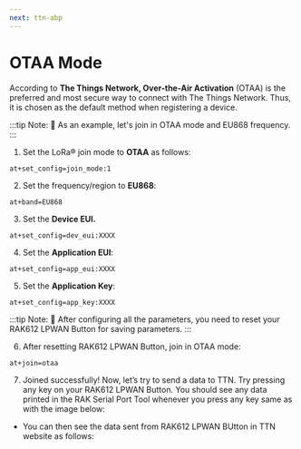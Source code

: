 ```yaml
---
next: ttn-abp
---
```


# OTAA Mode

According to **The Things Network, Over-the-Air Activation** (OTAA) is the preferred and most secure way to connect with The Things Network. Thus, it is chosen as the default method when registering a device.

<rk-img
  src="/assets/images/quick-start-guide/rak612/ttn/otaa-activation.png"
  width="100%"
  figure-number="1"
  caption="Activation Method - OTAA"
/>

:::tip Note:
:pencil: As an example, let's join in OTAA mode and EU868 frequency.
:::

1. Set the LoRa® join mode to **OTAA** as follows:

```
at+set_config=join_mode:1
```
<rk-img
  src="/assets/images/quick-start-guide/rak612/ttn/lora-join-otaa.jpg"
  width="60%"
  figure-number="2"
  caption="AT Command for OTAA LoRa® Join Mode via RAK Serial Port Tool"
/>

2. Set the frequency/region to **EU868**:

```
at+band=EU868
```

<rk-img
  src="/assets/images/quick-start-guide/rak612/ttn/lora-region-otaa.jpg"
  width="60%"
  figure-number="3"
  caption="AT Command for OTAA LoRa® Region/Frequency via RAK Serial Port Tool"
/>

3. Set the **Device EUI.**

```
at+set_config=dev_eui:XXXX
```

<rk-img
  src="/assets/images/quick-start-guide/rak612/ttn/lora-eui-otaa.jpg"
  width="60%"
  figure-number="4"
  caption="AT Command for OTAA LoRa® Device EUI via RAK Serial Port Tool"
/>

4. Set the **Application EUI**:

```
at+set_config=app_eui:XXXX
```
<rk-img
  src="/assets/images/quick-start-guide/rak612/ttn/lora-appeui-otaa.jpg"
  width="60%"
  figure-number="5"
  caption="AT Command for OTAA LoRa® Application EUI via RAK Serial Port Tool"
/>

5. Set the **Application Key**:

```
at+set_config=app_key:XXXX
```

<rk-img
  src="/assets/images/quick-start-guide/rak612/ttn/lora-appkey-otaa.jpg"
  width="60%"
  figure-number="6"
  caption="AT Command for OTAA LoRa® Application Key via RAK Serial Port Tool"
/>

:::tip Note:
:pencil: After configuring all the parameters, you need to reset your RAK612 LPWAN Button for saving parameters.
:::

6. After resetting RAK612 LPWAN Button, join in OTAA mode:

```
at+join=otaa
```
<rk-img
  src="/assets/images/quick-start-guide/rak612/ttn/otaa-join.jpg"
  width="60%"
  figure-number="7"
  caption="AT Command for OTAA LoRa® Join via RAK Serial Port Tool"
/>

7. Joined successfully! Now, let’s try to send a data to TTN. Try pressing any key on your RAK612 LPWAN Button. You should see any data printed in the RAK Serial Port Tool whenever you press any key same as with the image below:

<rk-img
  src="/assets/images/quick-start-guide/rak612/ttn/otaa-senddata.jpg"
  width="60%"
  figure-number="8"
  caption="Testing the RAK612 LoRa® Button in RAK Serial Port Tool"
/>

* You can then see the data sent from RAK612 LPWAN BUtton in TTN website as follows:

<rk-img
  src="/assets/images/quick-start-guide/rak612/ttn/otaa-ttn-received.jpg"
  width="100%"
  figure-number="9"
  caption="OTAA Test Sample Data Sent Viewed in The Things Network"
/>


